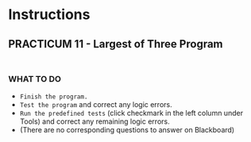 # Instructions  

## PRACTICUM 11 - Largest of Three Program<br><br>

### WHAT TO DO
- `Finish the program.` 
- `Test the program` and correct any logic errors.
- `Run the predefined tests` (click checkmark in the left column
under Tools) and correct any remaining logic errors.
- (There are no corresponding questions to answer on Blackboard)
